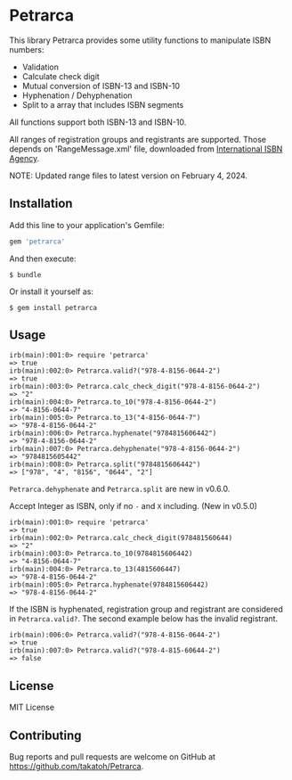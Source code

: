 # Petrarca

This library Petrarca provides some utility functions to manipulate ISBN numbers:

- Validation
- Calculate check digit
- Mutual conversion of ISBN-13 and ISBN-10
- Hyphenation / Dehyphenation
- Split to a array that includes ISBN segments

All functions support both ISBN-13 and ISBN-10.

All ranges of registration groups and registrants are supported.
Those depends on 'RangeMessage.xml' file, downloaded from [International ISBN Agency](https://www.isbn-international.org/range_file_generation).

NOTE: Updated range files to latest version on February 4, 2024.

## Installation

Add this line to your application's Gemfile:

```ruby
gem 'petrarca'
```

And then execute:

    $ bundle

Or install it yourself as:

    $ gem install petrarca

## Usage

    irb(main):001:0> require 'petrarca'
    => true
    irb(main):002:0> Petrarca.valid?("978-4-8156-0644-2")
    => true
    irb(main):003:0> Petrarca.calc_check_digit("978-4-8156-0644-2")
    => "2"
    irb(main):004:0> Petrarca.to_10("978-4-8156-0644-2")
    => "4-8156-0644-7"
    irb(main):005:0> Petrarca.to_13("4-8156-0644-7")
    => "978-4-8156-0644-2"
    irb(main):006:0> Petrarca.hyphenate("9784815606442")
    => "978-4-8156-0644-2"
    irb(main):007:0> Petrarca.dehyphenate("978-4-8156-0644-2")
    => "9784815605442"
    irb(main):008:0> Petrarca.split("9784815606442")
    => ["978", "4", "8156", "0644", "2"]

`Petrarca.dehyphenate` and `Petrarca.split` are new in v0.6.0.

Accept Integer as ISBN, only if no `-` and `X` including. (New in v0.5.0)

    irb(main):001:0> require 'petrarca'
    => true
    irb(main):002:0> Petrarca.calc_check_digit(978481560644)
    => "2"
    irb(main):003:0> Petrarca.to_10(9784815606442)
    => "4-8156-0644-7"
    irb(main):004:0> Petrarca.to_13(4815606447)
    => "978-4-8156-0644-2"
    irb(main):005:0> Petrarca.hyphenate(9784815606442)
    => "978-4-8156-0644-2"

If the ISBN is hyphenated, registration group and registrant are considered in `Petrarca.valid?`. The second example below has the invalid registrant.

    irb(main):006:0> Petrarca.valid?("978-4-8156-0644-2")
    => true
    irb(main):007:0> Petrarca.valid?("978-4-815-60644-2")
    => false

## License

MIT License

## Contributing

Bug reports and pull requests are welcome on GitHub at
https://github.com/takatoh/Petrarca.
